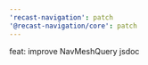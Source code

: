 ```yaml
---
'recast-navigation': patch
'@recast-navigation/core': patch
---
```


feat: improve NavMeshQuery jsdoc
